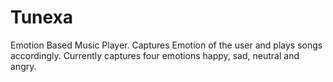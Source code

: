# Tunexa
Emotion Based Music Player.
Captures Emotion of the user and plays songs accordingly.
Currently captures four emotions happy, sad, neutral and angry. 
